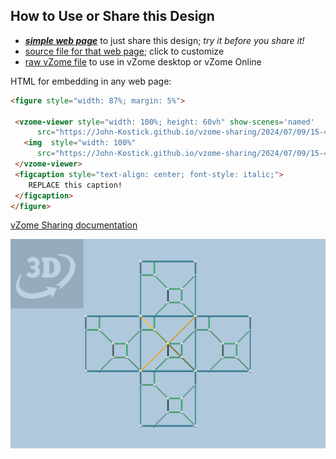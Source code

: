 
## How to Use or Share this Design

 - [***simple web page***](<https://John-Kostick.github.io/vzome-sharing/2024/07/09/15-46-44-Triamond-study/>) to just share this design; *try it before you share it!*
 - [source file for that web page](<https://github.com/John-Kostick/vzome-sharing/edit/main/2024/07/09/15-46-44-Triamond-study/index.md>); click to customize
 - [raw vZome file](<https://raw.githubusercontent.com/John-Kostick/vzome-sharing/main/2024/07/09/15-46-44-Triamond-study/Triamond-study.vZome>) to use in vZome desktop or vZome Online
 
 HTML for embedding in any web page:
 ```html
<figure style="width: 87%; margin: 5%">
  
  <vzome-viewer style="width: 100%; height: 60vh" show-scenes='named'
       src="https://John-Kostick.github.io/vzome-sharing/2024/07/09/15-46-44-Triamond-study/Triamond-study.vZome" >
    <img  style="width: 100%"
       src="https://John-Kostick.github.io/vzome-sharing/2024/07/09/15-46-44-Triamond-study/Triamond-study.png" >
  </vzome-viewer>
  <figcaption style="text-align: center; font-style: italic;">
     REPLACE this caption!
  </figcaption>
</figure>

 ```

[vZome Sharing documentation](https://vzome.github.io/vzome/sharing.html#how-it-works)

![Image](<Triamond-study.png>)

